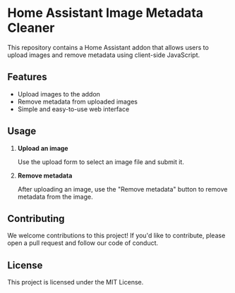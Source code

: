 # Home Assistant Image Metadata Cleaner

This repository contains a Home Assistant addon that allows users to upload images and remove metadata using client-side JavaScript.

## Features

- Upload images to the addon
- Remove metadata from uploaded images
- Simple and easy-to-use web interface


## Usage

1. **Upload an image**
   
   Use the upload form to select an image file and submit it.

2. **Remove metadata**
   
   After uploading an image, use the "Remove metadata" button to remove metadata from the image.

## Contributing

We welcome contributions to this project! If you'd like to contribute, please open a pull request and follow our code of conduct.

## License

This project is licensed under the MIT License.
